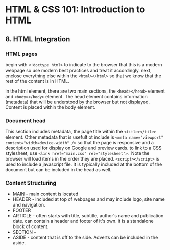 # HTML & CSS 101: Introduction to HTML

## 8. HTML Integration

### HTML pages
begin with `<!doctype html>` to indicate to the browser that this is a modern webpage so use modern best practices and treat it accordingly.
next, enclose everything else within the `<html></html>` so that we know that the rest of the content is in HTML.

in the html element, there are two main sections, the `<head></head>` element and `<body></body>` element. The head element contains information (metadata) that will be understood by the browser but not displayed. Content is placed within the body element.

### Document head
This section includes metadata, the page title within the `<title></tile>` element. 
Other metadata that is usefult ot include is `<meta name="viewport" content="width=device-width" />` so that the page is responsive and a description used for display on Google and preview cards. 
to link to a CSS stylesheet,  use `<link href="main.css" rel="stylesheet">.`
Note the browser will load items in the order they are placed.
`<script></script>` is used to include a javascript file. It is typically included at the bottom of the document but can be included in the head as well. 

### Content Structuring
 - MAIN - main content is located
 - HEADER - included at top of webpages and may include logo, site name and navigation.
 - FOOTER
 - ARTICLE - often starts with title, subtitle, author's name and publication date. can contain a header and footer of it's own. it is a standalone block of content.
 - SECTION - 
 - ASIDE - content that is off to the side. Adverts can be included in the aside. 
